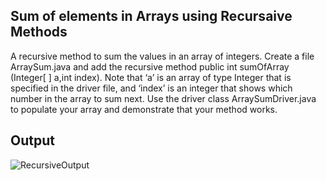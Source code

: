## Sum of elements in Arrays using Recursaive Methods
A recursive method to sum the values in an array of integers. 
Create a file ArraySum.java and add the recursive method  public int sumOfArray (Integer[ ] a,int index).
Note that ‘a’ is an array of type Integer that is specified in the driver file, and ‘index’ is an integer that shows which number in the array to sum next.  Use the driver class ArraySumDriver.java to populate your array and demonstrate that your method works.

## Output
![RecursiveOutput](https://user-images.githubusercontent.com/75389946/135037636-e1ea98df-1e52-4d4d-9174-06233a879ed8.png)

